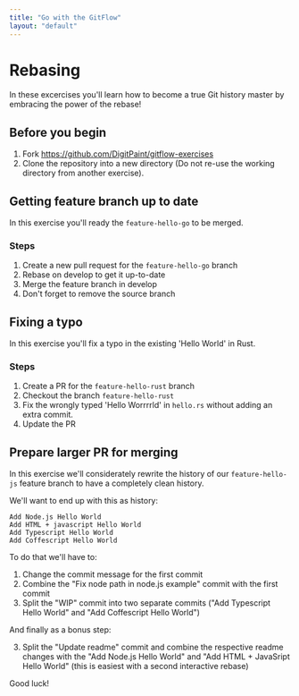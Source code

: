 ```yaml
---
title: "Go with the GitFlow"
layout: "default"
---
```


# Rebasing

In these excercises you'll learn how to become a true Git history master by embracing the power of the rebase!

## Before you begin
1. Fork https://github.com/DigitPaint/gitflow-exercises
2. Clone the repository into a new directory (Do not re-use the working directory from another exercise).

## Getting feature branch up to date

In this exercise you'll ready the `feature-hello-go` to be merged.

### Steps

1. Create a new pull request for the `feature-hello-go` branch
2. Rebase on develop to get it up-to-date
5. Merge the feature branch in develop
6. Don't forget to remove the source branch

## Fixing a typo

In this exercise you'll fix a typo in the existing 'Hello World' in Rust.

### Steps

1. Create a PR for the `feature-hello-rust` branch
1. Checkout the branch `feature-hello-rust`
1. Fix the wrongly typed 'Hello Worrrrld' in `hello.rs` without adding an extra commit.
2. Update the PR

## Prepare larger PR for merging

In this exercise we'll considerately rewrite the history of our `feature-hello-js` feature branch to have a completely clean history.

We'll want to end up with this as history:

```
Add Node.js Hello World
Add HTML + javascript Hello World
Add Typescript Hello World
Add Coffescript Hello World
```

To do that we'll have to:

1. Change the commit message for the first commit
2. Combine the "Fix node path in node.js example" commit with the first commit
3. Split the "WIP" commit into two separate commits ("Add Typescript Hello World" and "Add Coffescript Hello World")

And finally as a bonus step:

3. Split the "Update readme" commit and combine the respective readme changes with the "Add Node.js Hello World" and "Add HTML + JavaSript Hello World" (this is easiest with a second interactive rebase)

Good luck!

